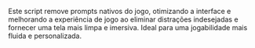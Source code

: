 Este script remove prompts nativos do jogo, otimizando a interface e melhorando a experiência de jogo ao eliminar distrações indesejadas e fornecer uma tela mais limpa e imersiva. Ideal para uma jogabilidade mais fluida e personalizada.
